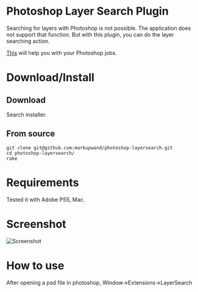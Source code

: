 Photoshop Layer Search Plugin
=============================

Searching for layers with Photoshop is not possible. The application does not support that function. But with this plugin, you can do the layer searching action. 

[This](http://www.ethanolfireplacepros.com) will help you with your Photoshop jobs. 

Download/Install
================

Download
--------

Search installer.


From source
-----------

    git clone git@github.com:markupwand/photoshop-layersearch.git
    cd photoshop-layersearch/
    rake

Requirements
============
Tested it with Adobe PS5, Mac.

Screenshot
===========
![Screenshot](https://www.evernote.com/shard/s8/sh/aaa1e2c9-003f-4eeb-acb2-bab10fcc998b/1acdfe47f7c3286da5f5fd632bf03c07/res/44bada78-bf3a-4ad3-8d8c-3e50f3dd10b1/Photoshop-20130110-142050.png.jpg?resizeSmall&width=832)


How to use
===
After opening a psd file in photoshop, Window->Extensions->LayerSearch
